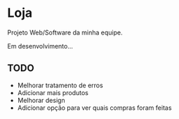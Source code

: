 # Loja
Projeto Web/Software da minha equipe.

Em desenvolvimento...

## TODO
- Melhorar tratamento de erros
- Adicionar mais produtos
- Melhorar design
- Adicionar opção para ver quais compras foram feitas
